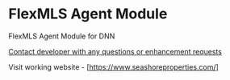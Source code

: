 # FlexMLS Agent Module
FlexMLS Agent Module for DNN

  [Contact developer with any questions or enhancement requests](https://www.gibs.com/Contact)

  Visit working website - [https://www.seashoreproperties.com/]

